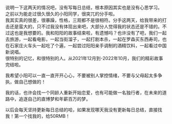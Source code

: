 说明一下这两天的情况吧，没有写每日总结，根本原因其实也是没有心思学习。  
之前以为能走过很久很久的小阳同学，很突兀的分手啦。  
我其实真的很差，很暴躁，性格，三观都不是很相符。分手这两天，给我带来的打击还是蛮大的，只不过我没有体现出来吧，大部分人觉得我的状态还是不错的。不过这也是我想要的。我和阳阳的故事结束啦，有遗憾吗？也许没有了吧，我们一起去旅游，一起看电影，一起当街溜子，一起打剧本杀，一起在罗森买东西寿司，也在石家庄火车头一起吃了个遍，一起尝过阳阳亲手调制的酒精饮料，一起看过中国新说唱。     
很特别的记忆，和很特别的人。从2021年12月到-2022年10月，我们的精彩故事完结啦。

我希望小阳可以一直一直开开心心，不要被别人掌控情绪，不要与父母起太多争执，做自己想做的！

我的话，也许会找一个同龄人重新开始恋爱，也有可能做一名独行者，在未来的道路中，追逐自己的直博梦和年薪百万的梦。

以后会每天坚持更新每日总结的哈，如果发现哪天我没有更新每日总结，直接找我！第一个找我的，给50RMB！